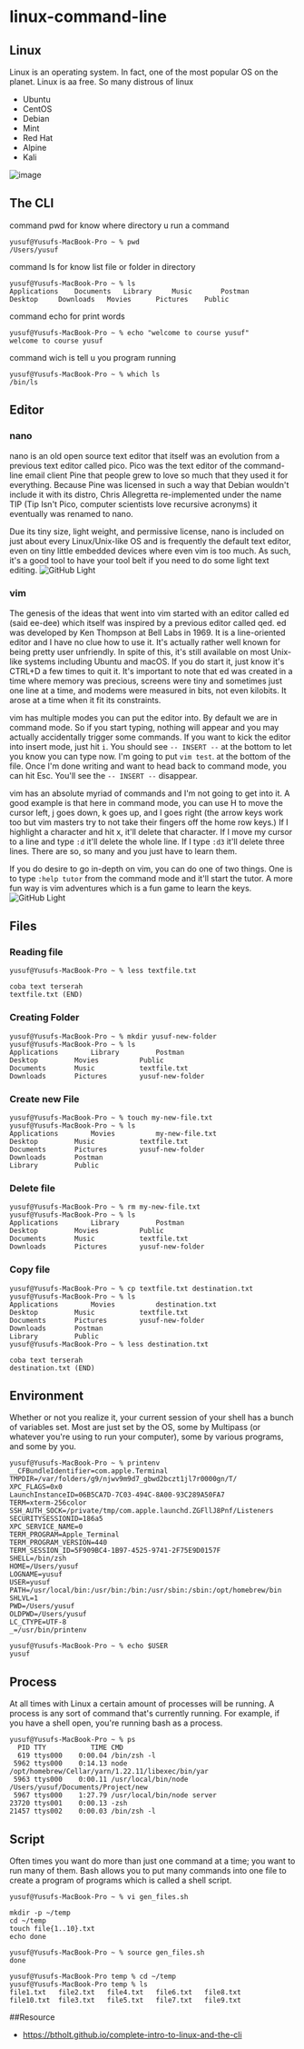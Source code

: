 # linux-command-line

## Linux
Linux is an operating system. In fact, one of the most popular OS on the planet. Linux is aa free. So many distrous of linux
- Ubuntu
- CentOS
- Debian
- Mint
- Red Hat
- Alpine
- Kali

![image](https://user-images.githubusercontent.com/85268263/150717837-49d68a44-e00c-45d6-9af0-10359f2be7f5.png)

## The CLI
command pwd for know where directory u run a command

```sm
yusuf@Yusufs-MacBook-Pro ~ % pwd
/Users/yusuf
```

command ls for know list file or folder in directory

```sm
yusuf@Yusufs-MacBook-Pro ~ % ls
Applications	Documents	Library		Music		Postman
Desktop		Downloads	Movies		Pictures	Public
```

command echo for print words

```sm
yusuf@Yusufs-MacBook-Pro ~ % echo "welcome to course yusuf"
welcome to course yusuf
```

command wich is tell u you program running

```sm
yusuf@Yusufs-MacBook-Pro ~ % which ls
/bin/ls
```

## Editor

### nano
nano is an old open source text editor that itself was an evolution from a previous text editor called pico. Pico was the text editor of the command-line email client Pine that people grew to love so much that they used it for everything. Because Pine was licensed in such a way that Debian wouldn't include it with its distro, Chris Allegretta re-implemented under the name TIP (Tip Isn't Pico, computer scientists love recursive acronyms) it eventually was renamed to nano.

Due its tiny size, light weight, and permissive license, nano is included on just about every Linux/Unix-like OS and is frequently the default text editor, even on tiny little embedded devices where even vim is too much. As such, it's a good tool to have your tool belt if you need to do some light text editing.
![GitHub Light](https://btholt.github.io/complete-intro-to-linux-and-the-cli/static/7c2c5569f855f6137bba414f9577cd48/afa26/nano.png)
### vim
The genesis of the ideas that went into vim started with an editor called ed (said ee-dee) which itself was inspired by a previous editor called qed. ed was developed by Ken Thompson at Bell Labs in 1969. It is a line-oriented editor and I have no clue how to use it. It's actually rather well known for being pretty user unfriendly. In spite of this, it's still available on most Unix-like systems including Ubuntu and macOS. If you do start it, just know it's CTRL+D a few times to quit it. It's important to note that ed was created in a time where memory was precious, screens were tiny and sometimes just one line at a time, and modems were measured in bits, not even kilobits. It arose at a time when it fit its constraints.

vim has multiple modes you can put the editor into. By default we are in command mode. So if you start typing, nothing will appear and you may actually accidentally trigger some commands. If you want to kick the editor into insert mode, just hit `i`. You should see `-- INSERT --` at the bottom to let you know you can type now. I'm going to put `vim test`. at the bottom of the file. Once I'm done writing and want to head back to command mode, you can hit Esc. You'll see the `-- INSERT --` disappear.

vim has an absolute myriad of commands and I'm not going to get into it. A good example is that here in command mode, you can use H to move the cursor left, j goes down, k goes up, and l goes right (the arrow keys work too but vim masters try to not take their fingers off the home row keys.) If I highlight a character and hit x, it'll delete that character. If I move my cursor to a line and type `:d` it'll delete the whole line. If I type `:d3` it'll delete three lines. There are so, so many and you just have to learn them.

If you do desire to go in-depth on vim, you can do one of two things. One is to type `:help tutor` from the command mode and it'll start the tutor. A more fun way is vim adventures which is a fun game to learn the keys.
![GitHub Light](https://s.yimg.com/uu/api/res/1.2/FHOZT3ho7HV7HJiqnOO85w--~B/Zmk9ZmlsbDtoPTQ0MTt3PTY3NTthcHBpZD15dGFjaHlvbg--/https://s.yimg.com/uu/api/res/1.2/BFH48vOvKgtQpO7v.IDCSA--~B/aD0zOTI7dz02MDA7YXBwaWQ9eXRhY2h5b24-/https://www.blogcdn.com/www.engadget.com/media/2012/06/vimtitle.jpg.cf.webp)

## Files

### Reading file
```sm
yusuf@Yusufs-MacBook-Pro ~ % less textfile.txt

coba text terserah
textfile.txt (END)
```

### Creating Folder

```sm
yusuf@Yusufs-MacBook-Pro ~ % mkdir yusuf-new-folder
yusuf@Yusufs-MacBook-Pro ~ % ls
Applications		Library			Postman
Desktop			Movies			Public
Documents		Music			textfile.txt
Downloads		Pictures		yusuf-new-folder
```

### Create new File

```sm
yusuf@Yusufs-MacBook-Pro ~ % touch my-new-file.txt
yusuf@Yusufs-MacBook-Pro ~ % ls
Applications		Movies			my-new-file.txt
Desktop			Music			textfile.txt
Documents		Pictures		yusuf-new-folder
Downloads		Postman
Library			Public
```

### Delete file

```sm
yusuf@Yusufs-MacBook-Pro ~ % rm my-new-file.txt
yusuf@Yusufs-MacBook-Pro ~ % ls
Applications		Library			Postman
Desktop			Movies			Public
Documents		Music			textfile.txt
Downloads		Pictures		yusuf-new-folder
```

### Copy file

```sm
yusuf@Yusufs-MacBook-Pro ~ % cp textfile.txt destination.txt
yusuf@Yusufs-MacBook-Pro ~ % ls
Applications		Movies			destination.txt
Desktop			Music			textfile.txt
Documents		Pictures		yusuf-new-folder
Downloads		Postman
Library			Public
yusuf@Yusufs-MacBook-Pro ~ % less destination.txt

coba text terserah
destination.txt (END)

```

## Environment

Whether or not you realize it, your current session of your shell has a bunch of variables set. Most are just set by the OS, some by Multipass (or whatever you're using to run your computer), some by various programs, and some by you.

```sm
yusuf@Yusufs-MacBook-Pro ~ % printenv
__CFBundleIdentifier=com.apple.Terminal
TMPDIR=/var/folders/g9/njwv9m9d7_gbwd2bczt1jl7r0000gn/T/
XPC_FLAGS=0x0
LaunchInstanceID=06B5CA7D-7C03-494C-8A00-93C289A50FA7
TERM=xterm-256color
SSH_AUTH_SOCK=/private/tmp/com.apple.launchd.ZGFllJ8Pnf/Listeners
SECURITYSESSIONID=186a5
XPC_SERVICE_NAME=0
TERM_PROGRAM=Apple_Terminal
TERM_PROGRAM_VERSION=440
TERM_SESSION_ID=5F909BC4-1B97-4525-9741-2F75E9D0157F
SHELL=/bin/zsh
HOME=/Users/yusuf
LOGNAME=yusuf
USER=yusuf
PATH=/usr/local/bin:/usr/bin:/bin:/usr/sbin:/sbin:/opt/homebrew/bin
SHLVL=1
PWD=/Users/yusuf
OLDPWD=/Users/yusuf
LC_CTYPE=UTF-8
_=/usr/bin/printenv

yusuf@Yusufs-MacBook-Pro ~ % echo $USER
yusuf
```

## Process
At all times with Linux a certain amount of processes will be running. A process is any sort of command that's currently running. For example, if you have a shell open, you're running bash as a process.

```sm
yusuf@Yusufs-MacBook-Pro ~ % ps
  PID TTY           TIME CMD
  619 ttys000    0:00.04 /bin/zsh -l
 5962 ttys000    0:14.13 node /opt/homebrew/Cellar/yarn/1.22.11/libexec/bin/yar
 5963 ttys000    0:00.11 /usr/local/bin/node /Users/yusuf/Documents/Project/new
 5967 ttys000    1:27.79 /usr/local/bin/node server
23720 ttys001    0:00.13 -zsh
21457 ttys002    0:00.03 /bin/zsh -l
```
## Script
Often times you want do more than just one command at a time; you want to run many of them. Bash allows you to put many commands into one file to create a program of programs which is called a shell script.

```sm
yusuf@Yusufs-MacBook-Pro ~ % vi gen_files.sh

mkdir -p ~/temp
cd ~/temp
touch file{1..10}.txt
echo done

yusuf@Yusufs-MacBook-Pro ~ % source gen_files.sh
done

yusuf@Yusufs-MacBook-Pro temp % cd ~/temp
yusuf@Yusufs-MacBook-Pro temp % ls
file1.txt	file2.txt	file4.txt	file6.txt	file8.txt
file10.txt	file3.txt	file5.txt	file7.txt	file9.txt
```


##Resource
* https://btholt.github.io/complete-intro-to-linux-and-the-cli

